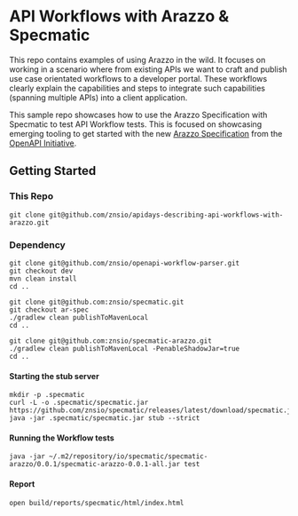 # API Workflows with Arazzo & Specmatic

This repo contains examples of using Arazzo in the wild. It focuses on working in a scenario where from existing APIs we want to craft and publish use case orientated workflows to a developer portal. These workflows clearly explain the capabilities and steps to integrate such capabilities (spanning multiple APIs) into a client application.

This sample repo showcases how to use the Arazzo Specification with Specmatic to test API Workflow tests. This is focused on showcasing emerging tooling to get started with the new [Arazzo Specification](https://spec.openapis.org/arazzo/latest.html) from the [OpenAPI Initiative](https://www.openapis.org/).

## Getting Started
### This Repo
```shell
git clone git@github.com/znsio/apidays-describing-api-workflows-with-arazzo.git
```

### Dependency
```shell
git clone git@github.com/znsio/openapi-workflow-parser.git
git checkout dev
mvn clean install
cd ..

git clone git@github.com:znsio/specmatic.git
git checkout ar-spec
./gradlew clean publishToMavenLocal
cd ..

git clone git@github.com:znsio/specmatic-arazzo.git
./gradlew clean publishToMavenLocal -PenableShadowJar=true
cd ..
```

#### Starting the stub server
```shell
mkdir -p .specmatic
curl -L -o .specmatic/specmatic.jar https://github.com/znsio/specmatic/releases/latest/download/specmatic.jar
java -jar .specmatic/specmatic.jar stub --strict
```

#### Running the Workflow tests
```shell
java -jar ~/.m2/repository/io/specmatic/specmatic-arazzo/0.0.1/specmatic-arazzo-0.0.1-all.jar test
```

#### Report
```shell
open build/reports/specmatic/html/index.html
```